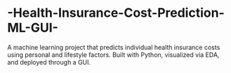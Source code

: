 # -Health-Insurance-Cost-Prediction-ML-GUI-
A machine learning project that predicts individual health insurance costs using personal and lifestyle factors. Built with Python, visualized via EDA, and deployed through a GUI.
